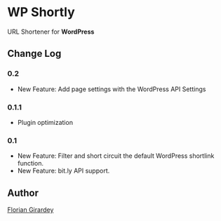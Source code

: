 WP Shortly
==========

URL Shortener for **WordPress**

Change Log
-----------

### 0.2
* New Feature: Add page settings with the WordPress API Settings


### 0.1.1
* Plugin optimization

### 0.1

* New Feature: Filter and short circuit the default WordPress shortlink function.
* New Feature: bit.ly API support.

Author
------

[Florian Girardey](http://www.florian.girardey.net "Florian's website")
